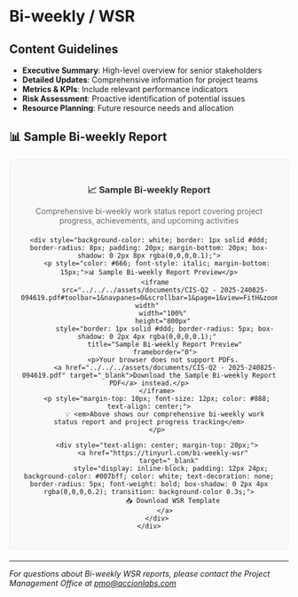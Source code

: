 # Bi-weekly / WSR

## Content Guidelines

- **Executive Summary**: High-level overview for senior stakeholders
- **Detailed Updates**: Comprehensive information for project teams
- **Metrics & KPIs**: Include relevant performance indicators
- **Risk Assessment**: Proactive identification of potential issues
- **Resource Planning**: Future resource needs and allocation

## 📊 Sample Bi-weekly Report

<div style="text-align: center; margin: 20px 0; padding: 20px; background-color: #f8f9fa; border-radius: 8px; border: 1px solid #e9ecef;">
    <div style="margin-bottom: 15px;">
        <h3 style="color: #333; margin-bottom: 10px;">📈 Sample Bi-weekly Report</h3>
        <p style="color: #666; margin-bottom: 20px;">Comprehensive bi-weekly work status report covering project progress, achievements, and upcoming activities</p>
    </div>
    
    <div style="background-color: white; border: 1px solid #ddd; border-radius: 8px; padding: 20px; margin-bottom: 20px; box-shadow: 0 2px 8px rgba(0,0,0,0.1);">
        <p style="color: #666; font-style: italic; margin-bottom: 15px;">📊 Sample Bi-weekly Report Preview</p>
        <iframe 
            src="../../../assets/documents/CIS-Q2 - 2025-240825-094619.pdf#toolbar=1&navpanes=0&scrollbar=1&page=1&view=FitH&zoom=page-width" 
            width="100%" 
            height="800px" 
            style="border: 1px solid #ddd; border-radius: 5px; box-shadow: 0 2px 4px rgba(0,0,0,0.1);" 
            title="Sample Bi-weekly Report Preview"
            frameborder="0">
            <p>Your browser does not support PDFs. 
            <a href="../../../assets/documents/CIS-Q2 - 2025-240825-094619.pdf" target="_blank">Download the Sample Bi-weekly Report PDF</a> instead.</p>
        </iframe>
        <p style="margin-top: 10px; font-size: 12px; color: #888; text-align: center;">
            💡 <em>Above shows our comprehensive bi-weekly work status report and project progress tracking</em>
        </p>
        
        <div style="text-align: center; margin-top: 20px;">
            <a href="https://tinyurl.com/bi-weekly-wsr" 
               target="_blank" 
               style="display: inline-block; padding: 12px 24px; background-color: #007bff; color: white; text-decoration: none; border-radius: 5px; font-weight: bold; box-shadow: 0 2px 4px rgba(0,0,0,0.2); transition: background-color 0.3s;">
                📥 Download WSR Template
            </a>
        </div>
    </div>
</div>

---

*For questions about Bi-weekly WSR reports, please contact the Project Management Office at pmo@accionlabs.com*
